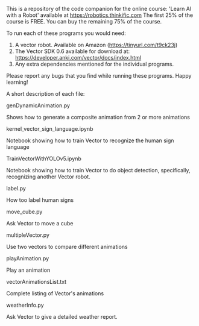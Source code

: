 This is a repository of the code companion for the online course: 'Learn AI
with a Robot' available at https://robotics.thinkific.com The first 25% of the course is FREE. You can buy the remaining 75% of the course.

To run each of these programs you would need:

1. A vector robot. Available on Amazon (https://tinyurl.com/t9ck23j)
2. The Vector SDK 0.6 available for download at: https://developer.anki.com/vector/docs/index.html
3. Any extra dependencies mentioned for the individual programs.

Please report any bugs that you find while running these programs.
Happy learning!

A short description of each file:

genDynamicAnimation.py

Shows how to generate a composite animation from 2 or more animations

kernel_vector_sign_language.ipynb

Notebook showing how to train Vector to recognize the human sign language

TrainVectorWithYOLOv5.ipynb

Notebook showing how to train Vector to do object detection, specifically, recognizing another Vector robot.

label.py

How too label human signs

move_cube.py

Ask Vector to move a cube

multipleVector.py

Use two vectors to compare different animations

playAnimation.py

Play an animation

vectorAnimationsList.txt

Complete listing of Vector's animations

weatherInfo.py

Ask Vector to give a detailed weather report.
